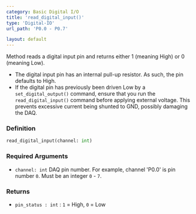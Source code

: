 ```yaml
---
category: Basic Digital I/O
title: 'read_digital_input()'
type: 'Digital-IO'
url_path: 'P0.0 - P0.7'

layout: default
---
```


Method reads a digital input pin and returns either 1 (meaning High) or 0 (meaning Low).
* The digital input pin has an internal pull-up resistor. As such, the pin defaults to High.
* If the digital pin has previously been driven Low by a `set_digital_output()` command, ensure that you run
            the `read_digital_input()` command before applying external voltage. This prevents excessive current being
            shunted to GND, possibly damaging the DAQ.

### Definition 

```python
read_digital_input(channel: int)
```

### Required Arguments

* `channel: int` DAQ pin number. For example, channel 'P0.0' is pin number `0`. Must be an integer `0` - `7`.

### Returns

* `pin_status : int` : `1` = High, `0` = Low
